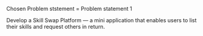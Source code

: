 Chosen Problem ststement = Problem statement 1

Develop a Skill Swap Platform — a mini application that enables users to list their skills and
request others in return.
